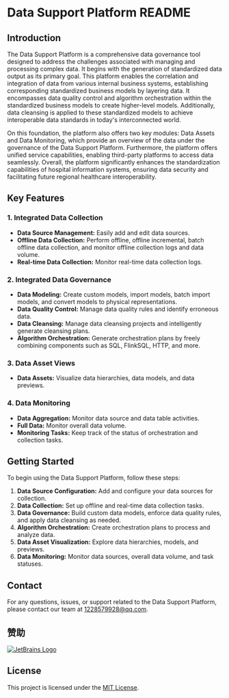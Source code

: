# Data Support Platform README

## Introduction

The Data Support Platform is a comprehensive data governance tool designed to address the challenges associated with managing and processing complex data. It begins with the generation of standardized data output as its primary goal. This platform enables the correlation and integration of data from various internal business systems, establishing corresponding standardized business models by layering data. It encompasses data quality control and algorithm orchestration within the standardized business models to create higher-level models. Additionally, data cleansing is applied to these standardized models to achieve interoperable data standards in today's interconnected world. 

On this foundation, the platform also offers two key modules: Data Assets and Data Monitoring, which provide an overview of the data under the governance of the Data Support Platform. Furthermore, the platform offers unified service capabilities, enabling third-party platforms to access data seamlessly. Overall, the platform significantly enhances the standardization capabilities of hospital information systems, ensuring data security and facilitating future regional healthcare interoperability.

## Key Features

### 1. Integrated Data Collection

- **Data Source Management:** Easily add and edit data sources.
- **Offline Data Collection:** Perform offline, offline incremental, batch offline data collection, and monitor offline collection logs and data volume.
- **Real-time Data Collection:** Monitor real-time data collection logs.

### 2. Integrated Data Governance

- **Data Modeling:** Create custom models, import models, batch import models, and convert models to physical representations.
- **Data Quality Control:** Manage data quality rules and identify erroneous data.
- **Data Cleansing:** Manage data cleansing projects and intelligently generate cleansing plans.
- **Algorithm Orchestration:** Generate orchestration plans by freely combining components such as SQL, FlinkSQL, HTTP, and more.

### 3. Data Asset Views

- **Data Assets:** Visualize data hierarchies, data models, and data previews.

### 4. Data Monitoring

- **Data Aggregation:** Monitor data source and data table activities.
- **Full Data:** Monitor overall data volume.
- **Monitoring Tasks:** Keep track of the status of orchestration and collection tasks.

## Getting Started

To begin using the Data Support Platform, follow these steps:

1. **Data Source Configuration:** Add and configure your data sources for collection.
2. **Data Collection:** Set up offline and real-time data collection tasks.
3. **Data Governance:** Build custom data models, enforce data quality rules, and apply data cleansing as needed.
4. **Algorithm Orchestration:** Create orchestration plans to process and analyze data.
5. **Data Asset Visualization:** Explore data hierarchies, models, and previews.
6. **Data Monitoring:** Monitor data sources, overall data volume, and task statuses.

## Contact

For any questions, issues, or support related to the Data Support Platform, please contact our team at [1228579928@qq.com](mailto:1228579928@qq.com).

## 赞助
[![JetBrains Logo](https://resources.jetbrains.com/storage/products/company/brand/logos/jb_beam.svg)](https://www.jetbrains.com/)


## License

This project is licensed under the [MIT License](LICENSE).
